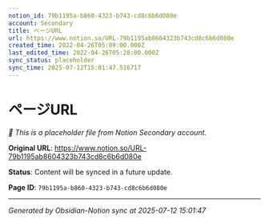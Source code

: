 ```yaml
---
notion_id: 79b1195a-b860-4323-b743-cd8c6b6d080e
account: Secondary
title: ページURL
url: https://www.notion.so/URL-79b1195ab8604323b743cd8c6b6d080e
created_time: 2022-04-26T05:09:00.000Z
last_edited_time: 2022-04-26T05:28:00.000Z
sync_status: placeholder
sync_time: 2025-07-12T15:01:47.516717
---
```


# ページURL

*🔄 This is a placeholder file from Notion Secondary account.*

**Original URL**: https://www.notion.so/URL-79b1195ab8604323b743cd8c6b6d080e

**Status**: Content will be synced in a future update.

**Page ID**: `79b1195a-b860-4323-b743-cd8c6b6d080e`

---

*Generated by Obsidian-Notion sync at 2025-07-12 15:01:47*
